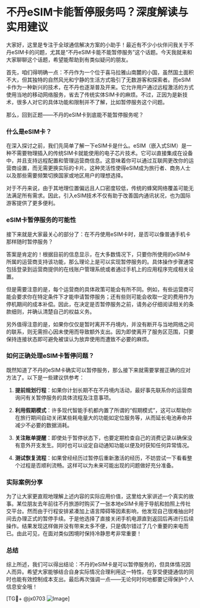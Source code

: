 # 不丹eSIM卡能暂停服务吗？深度解读与实用建议

大家好，这里是专注于全球通信解决方案的小助手！最近有不少小伙伴问我关于不丹eSIM卡的问题，尤其是“不丹eSIM卡能不能暂停服务”这个话题。今天我就来和大家聊聊这个话题，希望能帮助到有类似疑问的朋友。

首先，咱们得明确一点：不丹作为一个位于喜马拉雅山南麓的小国，虽然国土面积不大，但其独特的自然风光和宁静的生活方式吸引了无数游客和探索者。而eSIM卡作为一种新兴的技术，在不丹也逐渐普及开来。它允许用户通过远程激活的方式使用当地的移动网络服务，省去了传统实体SIM卡的麻烦。不过，正因为是新技术，很多人对它的具体功能和限制并不了解，比如暂停服务这个问题。

那么，回到正题——不丹的eSIM卡到底能不能暂停服务呢？

### 什么是eSIM卡？
在深入探讨之前，我们先简单了解一下eSIM卡是什么。eSIM（嵌入式SIM）是一种不需要物理插入的传统SIM卡就能使用的电子芯片技术。它可以直接集成在设备中，并且支持远程配置和管理运营商信息。这意味着你可以通过互联网更改你的运营商设置，而无需更换实际的卡片。这种灵活性使得eSIM成为旅行者、商务人士以及那些需要频繁切换国家或地区用户的理想选择。

对于不丹来说，由于其地理位置偏远且人口密度较低，传统的蜂窝网络覆盖可能无法满足所有需求。因此，引入eSIM技术不仅有助于改善国内通讯状况，也为国际游客提供了更多便利。

### eSIM卡暂停服务的可能性
接下来就是大家最关心的部分了：在不丹使用eSIM卡时，是否可以像普通手机卡那样随时暂停服务？

答案是肯定的！根据目前的信息显示，在大多数情况下，只要你所使用的eSIM卡所属的运营商支持该功能，那么理论上是可以实现暂停服务的。具体操作步骤通常包括登录到运营商提供的在线账户管理系统或者通过手机上的应用程序完成相关设置。

但是需要注意的是，每个运营商的具体政策可能会有所不同。例如，有些运营商可能会要求你在特定条件下才能申请暂停服务；还有些则可能会收取一定的费用作为停机期间的成本补偿。因此，在决定是否暂停服务之前，请务必仔细阅读相关的条款细则，并确认清楚自己的权益义务。

另外值得注意的是，如果你仅仅是暂时离开不丹境内，并没有断开与当地网络之间的联系，则无需担心因未使用而导致额外支出。因为即使离开了服务区范围，只要保持连接状态即可避免被误认为放弃使用而遭致不必要的麻烦。

### 如何正确处理eSIM卡暂停问题？
既然知道了不丹的eSIM卡确实可以暂停服务，那么接下来就需要掌握正确的应对方法了。以下是一些建议供参考：

1. **提前规划行程**：如果你计划长期不在不丹境内活动，最好事先联系你的运营商询问有关暂停服务的具体流程及注意事项。
   
2. **利用假期模式**：许多现代智能手机都内置了所谓的“假期模式”，这可以帮助你在旅行期间自动关闭某些耗电量大的功能如定位服务等，从而延长电池寿命并减少不必要的数据消耗。

3. **关注账单提醒**：即使处于暂停状态下，也要定期检查自己的消费记录以确保没有意外开支发生。同时也可以设定自动通知功能以便及时获知任何异常情况。

4. **测试恢复流程**：如果曾经经历过暂停后重新激活的经历，不妨尝试一下看看整个过程是否顺利流畅。这样可以为未来可能出现的问题做好充分准备。

### 实际案例分享
为了让大家更直观地理解上述内容的实际应用价值，这里给大家讲述一个真实的故事。某位朋友去年前往不丹旅游时购买了一张本地eSIM卡用于导航和拍照上传社交平台。然而由于行程安排紧凑加上语言障碍等因素影响，他发现自己很难抽出时间去办理正式的暂停手续。于是他选择了直接关闭手机电源直到返回后再进行后续操作。结果发现这样做并没有带来太多不便，只是偶尔错过了几个重要的来电而已。由此可见，在面对类似困境时保持冷静思考非常重要！

### 总结
综上所述，我们可以得出结论：不丹的eSIM卡是可以暂停服务的，但具体情况因人而异。希望大家能够结合自身实际情况合理利用这一特性，在享受便捷通信的同时也能有效控制成本支出。最后再次强调一点——无论何时何地都要记得保护个人信息安全哦！

[TG💪+ @jx0703 ![Image](https://github.com/user-attachments/assets/dbca1d08-cadb-493c-b0ec-ad6f7a83f270)]